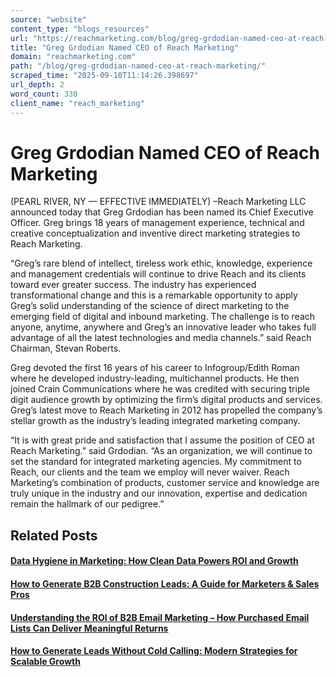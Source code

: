 ```yaml
---
source: "website"
content_type: "blogs_resources"
url: "https://reachmarketing.com/blog/greg-grdodian-named-ceo-at-reach-marketing/"
title: "Greg Grdodian Named CEO of Reach Marketing"
domain: "reachmarketing.com"
path: "/blog/greg-grdodian-named-ceo-at-reach-marketing/"
scraped_time: "2025-09-10T11:14:26.398697"
url_depth: 2
word_count: 330
client_name: "reach_marketing"
---
```


# Greg Grdodian Named CEO of Reach Marketing

(PEARL RIVER, NY — EFFECTIVE IMMEDIATELY) –Reach Marketing LLC announced today that Greg Grdodian has been named its Chief Executive Officer. Greg brings 18 years of management experience, technical and creative conceptualization and inventive direct marketing strategies to Reach Marketing.

“Greg’s rare blend of intellect, tireless work ethic, knowledge, experience and management credentials will continue to drive Reach and its clients toward ever greater success. The industry has experienced transformational change and this is a remarkable opportunity to apply Greg’s solid understanding of the science of direct marketing to the emerging field of digital and inbound marketing. The challenge is to reach anyone, anytime, anywhere and Greg’s an innovative leader who takes full advantage of all the latest technologies and media channels.” said Reach Chairman, Stevan Roberts.

Greg devoted the first 16 years of his career to Infogroup/Edith Roman where he developed industry-leading, multichannel products. He then joined Crain Communications where he was credited with securing triple digit audience growth by optimizing the firm’s digital products and services. Greg’s latest move to Reach Marketing in 2012 has propelled the company’s stellar growth as the industry’s leading integrated marketing company.

“It is with great pride and satisfaction that I assume the position of CEO at Reach Marketing.” said Grdodian. “As an organization, we will continue to set the standard for integrated marketing agencies. My commitment to Reach, our clients and the team we employ will never waiver. Reach Marketing’s combination of products, customer service and knowledge are truly unique in the industry and our innovation, expertise and dedication remain the hallmark of our pedigree.”

## Related Posts

#### [Data Hygiene in Marketing: How Clean Data Powers ROI and Growth](https://reachmarketing.com/blog/data-hygiene-in-marketing/)

#### [How to Generate B2B Construction Leads: A Guide for Marketers & Sales Pros](https://reachmarketing.com/blog/how-to-generate-b2b-construction-leads-a-guide-for-marketers-sales-pros/)

#### [Understanding the ROI of B2B Email Marketing – How Purchased Email Lists Can Deliver Meaningful Returns](https://reachmarketing.com/blog/understanding-the-roi-of-b2b/)

#### [How to Generate Leads Without Cold Calling: Modern Strategies for Scalable Growth](https://reachmarketing.com/blog/how-to-generate-leads-without-cold-calling/)